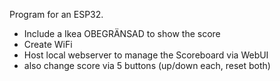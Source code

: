 Program for an ESP32.

- Include a Ikea OBEGRÄNSAD to show the score
- Create WiFi
- Host local webserver to manage the Scoreboard via WebUI
- also change score via 5 buttons (up/down each, reset both)
